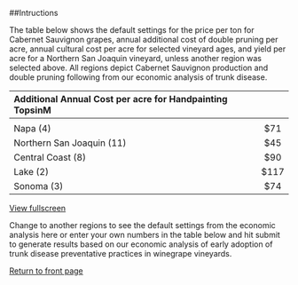 ##Intructions

The table below shows the default settings for the price per ton for Cabernet Sauvignon grapes, annual additional cost of double pruning per acre, annual cultural cost per acre for selected vineyard ages, and yield per acre for a Northern San Joaquin vineyard, unless another region was selected above. All regions depict Cabernet Sauvignon production and double pruning following from our economic analysis of trunk disease.

| **Additional Annual Cost per acre for Handpainting TopsinM** ||
  :--------------------------------- |   :-:   |
|                                             ||
  Napa (4)                           |   $71   |
  Northern San Joaquin (11)          |   $45   |
  Central Coast (8)                  |   $90   |
  Lake (2)                           |   $117  |
  Sonoma (3)                         |   $74   |

<a href="img/custom-instructions-table01.png" class="swipebox hide-for-phones"><i class="fa fa-search-plus" aria-hidden="true"></i> View fullscreen</a> 

Change to another regions to see the default settings from the economic analysis here or enter your own numbers in the table below and hit submit to generate results based on our economic analysis of early adoption of trunk disease preventative practices in winegrape vineyards.  

<a href="index.html">Return to front page</a>  